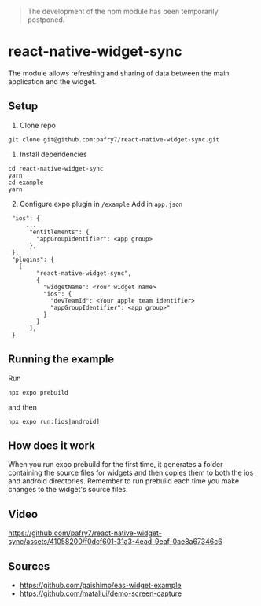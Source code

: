 > The development of the npm module has been temporarily postponed.

# react-native-widget-sync

The module allows refreshing and sharing of data between the main application and the widget.


## Setup

1. Clone repo
```
git clone git@github.com:pafry7/react-native-widget-sync.git
```

1. Install dependencies

```
cd react-native-widget-sync 
yarn
cd example
yarn
```

2. Configure expo plugin in `/example`
   Add in `app.json`

```
 "ios": {
     ...
      "entitlements": {
        "appGroupIdentifier": <app group>
      },
 },
 "plugins": {
   [
        "react-native-widget-sync",
        {
          "widgetName": <Your widget name>
          "ios": {
            "devTeamId": <Your apple team identifier>
            "appGroupIdentifier": <app group>"
          }
        }
      ],
 }

```
## Running the example

Run 

```
npx expo prebuild
```

and then

```
npx expo run:[ios|android]
```

## How does it work

When you run expo prebuild for the first time, it generates a folder containing the source files for widgets and then copies them to both the ios and android directories. Remember to run prebuild each time you make changes to the widget's source files.

## Video

https://github.com/pafry7/react-native-widget-sync/assets/41058200/f0dcf601-31a3-4ead-9eaf-0ae8a67346c6


## Sources
- https://github.com/gaishimo/eas-widget-example
- https://github.com/matallui/demo-screen-capture

